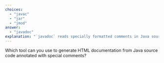 ```yaml
---
choices:
  - "javac"
  - "jar"
  - "jmod"
answer:
  - "javadoc"
explanation: "`javadoc` reads specially formatted comments in Java source files and generates professional-looking HTML documentation."
---
```


Which tool can you use to generate HTML documentation from Java source code annotated with special comments?
